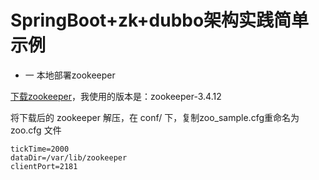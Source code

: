 # SpringBoot+zk+dubbo架构实践简单示例

* 一 本地部署zookeeper

[下载zookeeper](http://zookeeper.apache.org/)，我使用的版本是：zookeeper-3.4.12

将下载后的 zookeeper 解压，在 conf/ 下，复制zoo_sample.cfg重命名为 zoo.cfg 文件

``` 
tickTime=2000  
dataDir=/var/lib/zookeeper  
clientPort=2181  
